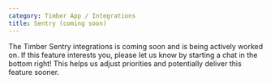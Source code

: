 ```yaml
---
category: Timber App / Integrations
title: Sentry (coming soon)
---
```


The Timber Sentry integrations is coming soon and is being actively worked on. If this
feature interests you, please let us know by starting a chat in the bottom right! This helps us
adjust priorities and potentially deliver this feature sooner.